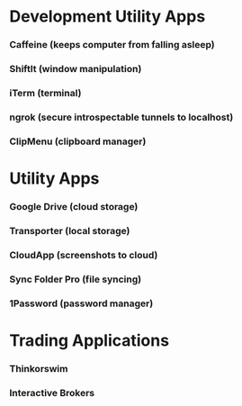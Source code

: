 # Development Utility Apps

### Caffeine (keeps computer from falling asleep)

### ShiftIt (window manipulation)

### iTerm (terminal)

### ngrok (secure introspectable tunnels to localhost)

### ClipMenu (clipboard manager)

# Utility Apps

### Google Drive (cloud storage)

### Transporter (local storage)

### CloudApp (screenshots to cloud)

### Sync Folder Pro (file syncing)

### 1Password (password manager)

# Trading Applications

### Thinkorswim

### Interactive Brokers

